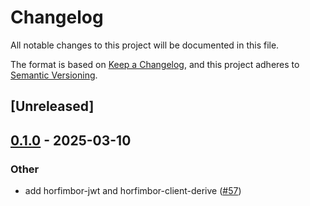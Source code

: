 # Changelog

All notable changes to this project will be documented in this file.

The format is based on [Keep a Changelog](https://keepachangelog.com/en/1.0.0/),
and this project adheres to [Semantic Versioning](https://semver.org/spec/v2.0.0.html).

## [Unreleased]

## [0.1.0](https://github.com/horfimbor/horfimbor-engine/releases/tag/horfimbor-client-derive-v0.1.0) - 2025-03-10

### Other

- add horfimbor-jwt and horfimbor-client-derive ([#57](https://github.com/horfimbor/horfimbor-engine/pull/57))
